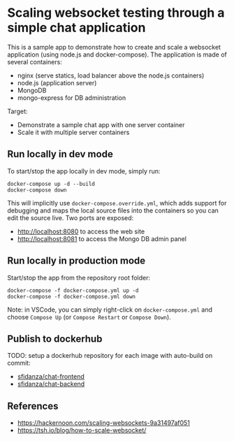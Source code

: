 # Scaling websocket testing through a simple chat application

This is a sample app to demonstrate how to create and scale a websocket application (using node.js and docker-compose). The application is made of several containers:

- nginx (serve statics, load balancer above the node.js containers)
- node.js (application server)
- MongoDB
- mongo-express for DB administration

Target:

- Demonstrate a sample chat app with one server container
- Scale it with multiple server containers

## Run locally in dev mode

To start/stop the app locally in dev mode, simply run:

    docker-compose up -d --build
    docker-compose down

This will implicitly use `docker-compose.override.yml`, which adds support for debugging and maps the local source files into the containers so you can edit the source live. Two ports are exposed:

- <http://localhost:8080> to access the web site
- <http://localhost:8081> to access the Mongo DB admin panel

## Run locally in production mode

Start/stop the app from the repository root folder:

    docker-compose -f docker-compose.yml up -d
    docker-compose -f docker-compose.yml down

Note: in VSCode, you can simply right-click on `docker-compose.yml` and choose `Compose Up` (or `Compose Restart` or `Compose Down`).

## Publish to dockerhub

TODO: setup a dockerhub repository for each image with auto-build on commit:

- [sfidanza/chat-frontend](https://hub.docker.com/repository/docker/sfidanza/chat-frontend)
- [sfidanza/chat-backend](https://hub.docker.com/repository/docker/sfidanza/chat-backend)

## References

- <https://hackernoon.com/scaling-websockets-9a31497af051>
- <https://tsh.io/blog/how-to-scale-websocket/>
